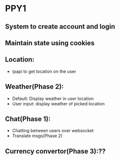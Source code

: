 # PPY1
## System to create account and login
## Maintain state using cookies
## Location:
  * ipapi to get location on the user
## Weather(Phase 2):
  * Default: Display weather in user location
  * User input: display weather of picked location
## Chat(Phase 1):
  * Chatting between users over websocket
   * Translate msgs(Phase 2)
## Currency convertor(Phase 3):??
